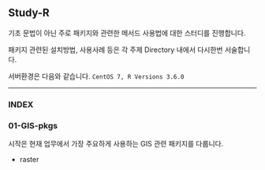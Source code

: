 ## Study-R
기초 문법이 아닌 주로 패키지와 관련한 메서드 사용법에 대한 스터디를 진행합니다.

패키지 관련된 설치방법, 사용사례 등은 각 주제 Directory 내에서 다시한번 서술합니다.

서버환경은 다음와 같습니다. `CentOS 7, R Versions 3.6.0`

------------------------------

<!-- - 얼마나 진행할지는 모르겠으나 일단 시작합니다. -->


### INDEX
### 01-GIS-pkgs
시작은 현재 업무에서 가장 주요하게 사용하는 GIS 관련 패키지를 다룹니다.
+ raster


